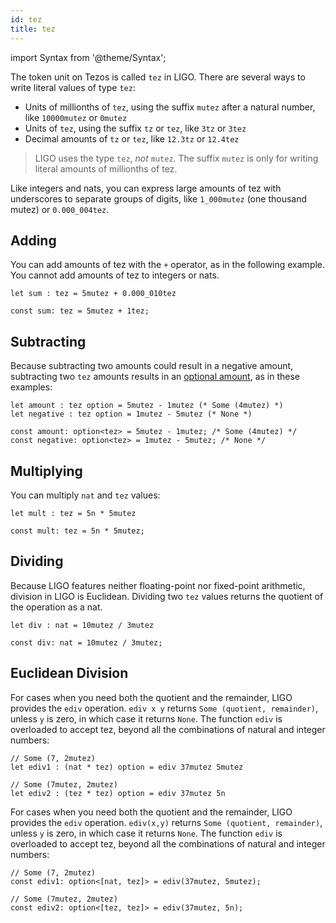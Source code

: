 ```yaml
---
id: tez
title: tez
---
```


import Syntax from '@theme/Syntax';

The token unit on Tezos is called `tez` in LIGO. There are several
ways to write literal values of type `tez`:

  * Units of millionths of `tez`, using the suffix `mutez` after a
    natural number, like `10000mutez` or `0mutez`
  * Units of `tez`, using the suffix `tz` or `tez`, like `3tz` or
    `3tez`
  * Decimal amounts of `tz` or `tez`, like `12.3tz` or `12.4tez`

> LIGO uses the type `tez`, *not* `mutez`.
> The suffix `mutez` is only for writing literal amounts of millionths of tez.

Like integers and nats, you can express large amounts of tez with underscores to separate groups of
digits, like `1_000mutez` (one thousand mutez) or `0.000_004tez`.

## Adding

You can add amounts of tez with the `+` operator, as in the following example.
You cannot add amounts of tez to integers or nats.

<Syntax syntax="cameligo">

```cameligo group=add
let sum : tez = 5mutez + 0.000_010tez
```

</Syntax>

<Syntax syntax="jsligo">

```jsligo group=add
const sum: tez = 5mutez + 1tez;
```

</Syntax>

## Subtracting

Because subtracting two amounts could result in a negative amount,
subtracting two `tez` amounts results in an
[optional amount](.././data-types/variants#options), as in these examples:

<Syntax syntax="cameligo">

```cameligo group=subtract
let amount : tez option = 5mutez - 1mutez (* Some (4mutez) *)
let negative : tez option = 1mutez - 5mutez (* None *)
```

</Syntax>

<Syntax syntax="jsligo">

```jsligo group=subtract
const amount: option<tez> = 5mutez - 1mutez; /* Some (4mutez) */
const negative: option<tez> = 1mutez - 5mutez; /* None */
```

</Syntax>

## Multiplying

You can multiply `nat` and `tez` values:

<Syntax syntax="cameligo">

```cameligo group=multiply
let mult : tez = 5n * 5mutez
```

</Syntax>

<Syntax syntax="jsligo">

```jsligo group=multiply
const mult: tez = 5n * 5mutez;
```

</Syntax>

## Dividing

Because LIGO features neither floating-point nor fixed-point
arithmetic, division in LIGO is Euclidean.
Dividing two `tez` values returns the quotient of the operation as a nat.

<Syntax syntax="cameligo">

```cameligo group=divide
let div : nat = 10mutez / 3mutez
```

</Syntax>

<Syntax syntax="jsligo">

```jsligo group=divide
const div: nat = 10mutez / 3mutez;
```

</Syntax>

## Euclidean Division

<Syntax syntax="cameligo">

For cases when you need both the quotient and the remainder, LIGO
provides the `ediv` operation. `ediv x y` returns `Some (quotient,
remainder)`, unless `y` is zero, in which case it returns `None`. The
function `ediv` is overloaded to accept tez, beyond all the
combinations of natural and integer numbers:

```cameligo group=tez_euclidean
// Some (7, 2mutez)
let ediv1 : (nat * tez) option = ediv 37mutez 5mutez

// Some (7mutez, 2mutez)
let ediv2 : (tez * tez) option = ediv 37mutez 5n
```

</Syntax>

<Syntax syntax="jsligo">

For cases when you need both the quotient and the remainder, LIGO
provides the `ediv` operation. `ediv(x,y)` returns `Some (quotient,
remainder)`, unless `y` is zero, in which case it returns `None`. The
function `ediv` is overloaded to accept tez, beyond all the
combinations of natural and integer numbers:

```jsligo group=tez_euclidean
// Some (7, 2mutez)
const ediv1: option<[nat, tez]> = ediv(37mutez, 5mutez);

// Some (7mutez, 2mutez)
const ediv2: option<[tez, tez]> = ediv(37mutez, 5n);
```

</Syntax>
